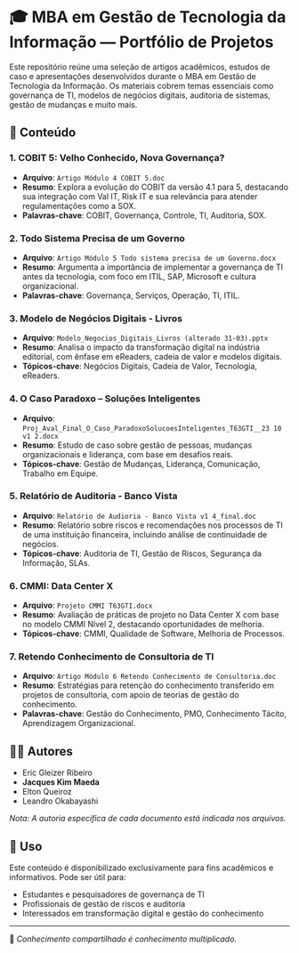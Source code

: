# 🎓 MBA em Gestão de Tecnologia da Informação — Portfólio de Projetos

Este repositório reúne uma seleção de artigos acadêmicos, estudos de caso e apresentações desenvolvidos durante o MBA em Gestão de Tecnologia da Informação. Os materiais cobrem temas essenciais como governança de TI, modelos de negócios digitais, auditoria de sistemas, gestão de mudanças e muito mais.

## 📂 Conteúdo

### 1. COBIT 5: Velho Conhecido, Nova Governança?
- **Arquivo**: `Artigo Módulo 4 COBIT 5.doc`
- **Resumo**: Explora a evolução do COBIT da versão 4.1 para 5, destacando sua integração com Val IT, Risk IT e sua relevância para atender regulamentações como a SOX.
- **Palavras-chave**: COBIT, Governança, Controle, TI, Auditoria, SOX.

### 2. Todo Sistema Precisa de um Governo
- **Arquivo**: `Artigo Módulo 5 Todo sistema precisa de um Governo.docx`
- **Resumo**: Argumenta a importância de implementar a governança de TI antes da tecnologia, com foco em ITIL, SAP, Microsoft e cultura organizacional.
- **Palavras-chave**: Governança, Serviços, Operação, TI, ITIL.

### 3. Modelo de Negócios Digitais - Livros
- **Arquivo**: `Modelo_Negocios_Digitais_Livros (alterado 31-03).pptx`
- **Resumo**: Analisa o impacto da transformação digital na indústria editorial, com ênfase em eReaders, cadeia de valor e modelos digitais.
- **Tópicos-chave**: Negócios Digitais, Cadeia de Valor, Tecnologia, eReaders.

### 4. O Caso Paradoxo – Soluções Inteligentes
- **Arquivo**: `Proj_Aval_Final_O_Caso_ParadoxoSolucoesInteligentes_T63GTI__23 10 v1 2.docx`
- **Resumo**: Estudo de caso sobre gestão de pessoas, mudanças organizacionais e liderança, com base em desafios reais.
- **Tópicos-chave**: Gestão de Mudanças, Liderança, Comunicação, Trabalho em Equipe.

### 5. Relatório de Auditoria - Banco Vista
- **Arquivo**: `Relatório de Audioria - Banco Vista v1 4_final.doc`
- **Resumo**: Relatório sobre riscos e recomendações nos processos de TI de uma instituição financeira, incluindo análise de continuidade de negócios.
- **Tópicos-chave**: Auditoria de TI, Gestão de Riscos, Segurança da Informação, SLAs.

### 6. CMMI: Data Center X
- **Arquivo**: `Projeto CMMI T63GTI.docx`
- **Resumo**: Avaliação de práticas de projeto no Data Center X com base no modelo CMMI Nível 2, destacando oportunidades de melhoria.
- **Tópicos-chave**: CMMI, Qualidade de Software, Melhoria de Processos.

### 7. Retendo Conhecimento de Consultoria de TI
- **Arquivo**: `Artigo Módulo 6 Retendo Conhecimento de Consultoria.doc`
- **Resumo**: Estratégias para retenção do conhecimento transferido em projetos de consultoria, com apoio de teorias de gestão do conhecimento.
- **Palavras-chave**: Gestão do Conhecimento, PMO, Conhecimento Tácito, Aprendizagem Organizacional.

## 👨‍💻 Autores

- Eric Gleizer Ribeiro  
- **Jacques Kim Maeda**  
- Elton Queiroz  
- Leandro Okabayashi  

*Nota: A autoria específica de cada documento está indicada nos arquivos.*

## 📘 Uso

Este conteúdo é disponibilizado exclusivamente para fins acadêmicos e informativos. Pode ser útil para:

- Estudantes e pesquisadores de governança de TI
- Profissionais de gestão de riscos e auditoria
- Interessados em transformação digital e gestão do conhecimento

---

🧠 _Conhecimento compartilhado é conhecimento multiplicado._
